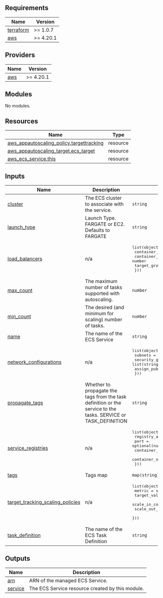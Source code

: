 ## Requirements

| Name | Version |
|------|---------|
| <a name="requirement_terraform"></a> [terraform](#requirement\_terraform) | >= 1.0.7 |
| <a name="requirement_aws"></a> [aws](#requirement\_aws) | >= 4.20.1 |

## Providers

| Name | Version |
|------|---------|
| <a name="provider_aws"></a> [aws](#provider\_aws) | >= 4.20.1 |

## Modules

No modules.

## Resources

| Name | Type |
|------|------|
| [aws_appautoscaling_policy.targettracking](https://registry.terraform.io/providers/hashicorp/aws/latest/docs/resources/appautoscaling_policy) | resource |
| [aws_appautoscaling_target.ecs_target](https://registry.terraform.io/providers/hashicorp/aws/latest/docs/resources/appautoscaling_target) | resource |
| [aws_ecs_service.this](https://registry.terraform.io/providers/hashicorp/aws/latest/docs/resources/ecs_service) | resource |

## Inputs

| Name | Description | Type | Default | Required |
|------|-------------|------|---------|:--------:|
| <a name="input_cluster"></a> [cluster](#input\_cluster) | The ECS cluster to associate with the service. | `string` | n/a | yes |
| <a name="input_launch_type"></a> [launch\_type](#input\_launch\_type) | Launch Type.  FARGATE or EC2.  Defaults to FARGATE | `string` | `"FARGATE"` | no |
| <a name="input_load_balancers"></a> [load\_balancers](#input\_load\_balancers) | n/a | <pre>list(object({<br>    container_name   = string<br>    container_port   = number<br>    target_group_arn = string<br>  }))</pre> | `[]` | no |
| <a name="input_max_count"></a> [max\_count](#input\_max\_count) | The maximum number of tasks supported with autoscaling. | `number` | `1` | no |
| <a name="input_min_count"></a> [min\_count](#input\_min\_count) | The desired (and minimum for scaling) number of tasks. | `number` | `1` | no |
| <a name="input_name"></a> [name](#input\_name) | The name of the ECS Service | `string` | n/a | yes |
| <a name="input_network_configurations"></a> [network\_configurations](#input\_network\_configurations) | n/a | <pre>list(object({<br>    subnets          = list(string)<br>    security_groups  = list(string)<br>    assign_public_ip = bool<br>  }))</pre> | `[]` | no |
| <a name="input_propagate_tags"></a> [propagate\_tags](#input\_propagate\_tags) | Whether to propagate the tags from the task definition or the service to the tasks. SERVICE or TASK\_DEFINITION | `string` | `"TASK_DEFINITION"` | no |
| <a name="input_service_registries"></a> [service\_registries](#input\_service\_registries) | n/a | <pre>list(object({<br>    registry_arn   = optional(string)<br>    port           = optional(number)<br>    container_port = optional(number)<br>    container_name = optional(string)<br>  }))</pre> | `[]` | no |
| <a name="input_tags"></a> [tags](#input\_tags) | Tags map | `map(string)` | `{}` | no |
| <a name="input_target_tracking_scaling_policies"></a> [target\_tracking\_scaling\_policies](#input\_target\_tracking\_scaling\_policies) | n/a | <pre>list(object({<br>    metric             = string<br>    target_value       = number<br>    scale_in_cooldown  = number<br>    scale_out_cooldown = number<br>  }))</pre> | `[]` | no |
| <a name="input_task_definition"></a> [task\_definition](#input\_task\_definition) | The name of the ECS Task Definition | `string` | n/a | yes |

## Outputs

| Name | Description |
|------|-------------|
| <a name="output_arn"></a> [arn](#output\_arn) | ARN of the managed ECS Service. |
| <a name="output_service"></a> [service](#output\_service) | The ECS Service resource created by this module. |
